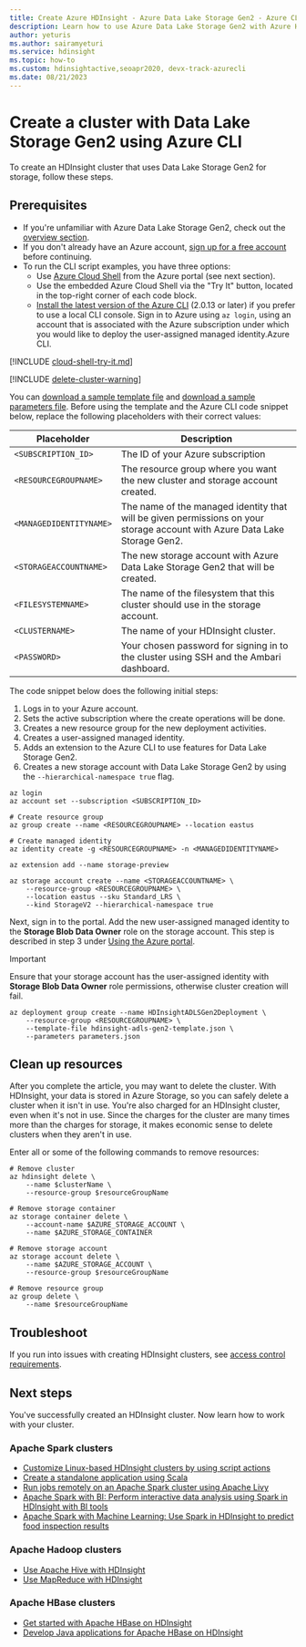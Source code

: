 ```yaml
---
title: Create Azure HDInsight - Azure Data Lake Storage Gen2 - Azure CLI
description: Learn how to use Azure Data Lake Storage Gen2 with Azure HDInsight clusters using Azure CLI.
author: yeturis
ms.author: sairamyeturi
ms.service: hdinsight
ms.topic: how-to
ms.custom: hdinsightactive,seoapr2020, devx-track-azurecli
ms.date: 08/21/2023
---
```


# Create a cluster with Data Lake Storage Gen2 using Azure CLI

To create an HDInsight cluster that uses Data Lake Storage Gen2 for storage, follow these steps.

## Prerequisites

- If you're unfamiliar with Azure Data Lake Storage Gen2, check out the [overview section](hdinsight-hadoop-use-data-lake-storage-gen2.md). 
- If you don't already have an Azure account, [sign up for a free account](https://azure.microsoft.com/free/) before continuing.
- To run the CLI script examples, you have three options:
    - Use [Azure Cloud Shell](../cloud-shell/overview.md) from the Azure portal (see next section).
    - Use the embedded Azure Cloud Shell via the "Try It" button, located in the top-right corner of each code block.
    - [Install the latest version of the Azure CLI](/cli/azure/install-azure-cli) (2.0.13 or later) if you prefer to use a local CLI console. Sign in to Azure using `az login`, using an account that is associated with the Azure subscription under which you would like to deploy the user-assigned managed identity.Azure CLI. 

[!INCLUDE [cloud-shell-try-it.md](../../includes/cloud-shell-try-it.md)]

[!INCLUDE [delete-cluster-warning](includes/hdinsight-delete-cluster-warning.md)]

You can [download a sample template file](https://github.com/Azure-Samples/hdinsight-data-lake-storage-gen2-templates/blob/master/hdinsight-adls-gen2-template.json) and [download a sample parameters file](https://github.com/Azure-Samples/hdinsight-data-lake-storage-gen2-templates/blob/master/parameters.json). Before using the template and the Azure CLI code snippet below, replace the following placeholders with their correct values:

| Placeholder | Description |
|---|---|
| `<SUBSCRIPTION_ID>` | The ID of your Azure subscription |
| `<RESOURCEGROUPNAME>` | The resource group where you want the new cluster and storage account created. |
| `<MANAGEDIDENTITYNAME>` | The name of the managed identity that will be given permissions on your storage account with Azure Data Lake Storage Gen2. |
| `<STORAGEACCOUNTNAME>` | The new storage account with Azure Data Lake Storage Gen2 that will be created. |
| `<FILESYSTEMNAME>`  | The name of the filesystem that this cluster should use in the storage account. |
| `<CLUSTERNAME>` | The name of your HDInsight cluster. |
| `<PASSWORD>` | Your chosen password for signing in to the cluster using SSH and the Ambari dashboard. |

The code snippet below does the following initial steps:

1. Logs in to your Azure account.
1. Sets the active subscription where the create operations will be done.
1. Creates a new resource group for the new deployment activities.
1. Creates a user-assigned managed identity.
1. Adds an extension to the Azure CLI to use features for Data Lake Storage Gen2.
1. Creates a new storage account with Data Lake Storage Gen2 by using the `--hierarchical-namespace true` flag.

```azurecli
az login
az account set --subscription <SUBSCRIPTION_ID>

# Create resource group
az group create --name <RESOURCEGROUPNAME> --location eastus

# Create managed identity
az identity create -g <RESOURCEGROUPNAME> -n <MANAGEDIDENTITYNAME>

az extension add --name storage-preview

az storage account create --name <STORAGEACCOUNTNAME> \
    --resource-group <RESOURCEGROUPNAME> \
    --location eastus --sku Standard_LRS \
    --kind StorageV2 --hierarchical-namespace true
```

Next, sign in to the portal. Add the new user-assigned managed identity to the **Storage Blob Data Owner** role on the storage account. This step is described in step 3 under [Using the Azure portal](hdinsight-hadoop-use-data-lake-storage-gen2.md).

 > [!IMPORTANT]
 > Ensure that your storage account has the user-assigned identity with **Storage Blob Data Owner** role permissions, otherwise cluster creation will fail.

```azurecli
az deployment group create --name HDInsightADLSGen2Deployment \
    --resource-group <RESOURCEGROUPNAME> \
    --template-file hdinsight-adls-gen2-template.json \
    --parameters parameters.json
```

## Clean up resources

After you complete the article, you may want to delete the cluster. With HDInsight, your data is stored in Azure Storage, so you can safely delete a cluster when it isn't in use. You're also charged for an HDInsight cluster, even when it's not in use. Since the charges for the cluster are many times more than the charges for storage, it makes economic sense to delete clusters when they aren't in use.

Enter all or some of the following commands to remove resources:

```azurecli-interactive
# Remove cluster
az hdinsight delete \
    --name $clusterName \
    --resource-group $resourceGroupName

# Remove storage container
az storage container delete \
    --account-name $AZURE_STORAGE_ACCOUNT \
    --name $AZURE_STORAGE_CONTAINER

# Remove storage account
az storage account delete \
    --name $AZURE_STORAGE_ACCOUNT \
    --resource-group $resourceGroupName

# Remove resource group
az group delete \
    --name $resourceGroupName
```

## Troubleshoot

If you run into issues with creating HDInsight clusters, see [access control requirements](./hdinsight-hadoop-customize-cluster-linux.md#access-control).

## Next steps

You've successfully created an HDInsight cluster. Now learn how to work with your cluster.

### Apache Spark clusters

* [Customize Linux-based HDInsight clusters by using script actions](hdinsight-hadoop-customize-cluster-linux.md)
* [Create a standalone application using Scala](spark/apache-spark-create-standalone-application.md)
* [Run jobs remotely on an Apache Spark cluster using Apache Livy](spark/apache-spark-livy-rest-interface.md)
* [Apache Spark with BI: Perform interactive data analysis using Spark in HDInsight with BI tools](spark/apache-spark-use-bi-tools.md)
* [Apache Spark with Machine Learning: Use Spark in HDInsight to predict food inspection results](spark/apache-spark-machine-learning-mllib-ipython.md)

### Apache Hadoop clusters

* [Use Apache Hive with HDInsight](hadoop/hdinsight-use-hive.md)
* [Use MapReduce with HDInsight](hadoop/hdinsight-use-mapreduce.md)

### Apache HBase clusters

* [Get started with Apache HBase on HDInsight](hbase/apache-hbase-tutorial-get-started-linux.md)
* [Develop Java applications for Apache HBase on HDInsight](hbase/apache-hbase-build-java-maven-linux.md)
